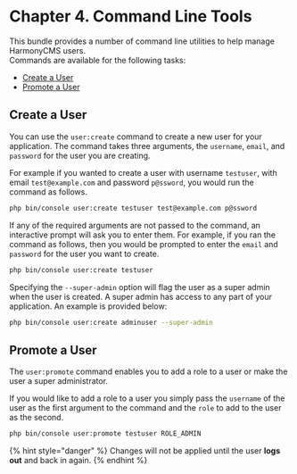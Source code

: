 # Chapter 4. Command Line Tools

This bundle provides a number of command line utilities to help manage HarmonyCMS users.  
Commands are available for the following tasks:

* [Create a User](command-line-tools.md#create-a-user)
* [Promote a User](command-line-tools.md#promote-a-user)

## Create a User

You can use the `user:create` command to create a new user for your application. The command takes three arguments, the `username`, `email`, and `password` for the user you are creating.

For example if you wanted to create a user with username `testuser`, with email `test@example.com` and password `p@ssword`, you would run the command as follows.

```bash
php bin/console user:create testuser test@example.com p@ssword
```

If any of the required arguments are not passed to the command, an interactive prompt will ask you to enter them. For example, if you ran the command as follows, then you would be prompted to enter the `email` and `password` for the user you want to create.

```bash
php bin/console user:create testuser
```

Specifying the `--super-admin` option will flag the user as a super admin when the user is created. A super admin has access to any part of your application. An example is provided below:

```bash
php bin/console user:create adminuser --super-admin
```

## Promote a User

The `user:promote` command enables you to add a role to a user or make the user a super administrator.

If you would like to add a role to a user you simply pass the `username` of the user as the first argument to the command and the `role` to add to the user as the second.

```bash
php bin/console user:promote testuser ROLE_ADMIN
```

{% hint style="danger" %}
Changes will not be applied until the user **logs out** and back in again.
{% endhint %}

